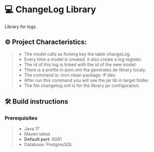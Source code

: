 # 💻 ChangeLog Library
Library for logs.

## ⚙️ Project Characteristics:
> - The model calls as foreing key the table changeLog.
> - Every time a model is created, it also create a log register.
> - The id of this log is linked with the id of the new model.
> - There is a profile in pom.xml tha generates de library localy.
> - The command is: mvn clean package -P dev.
> - After run this command you will see the jar lib in target folder.
> - The file changelog.xml is for the library jar configuration.

## 🛠️ Build instructions
### Prerequisites
> - Java 17
> - Maven latest
> - **Default port**: 8081
> - Database: PostgresSQL
